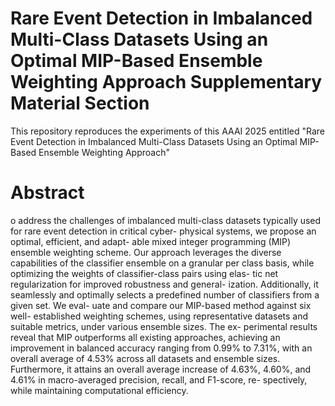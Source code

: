 # Rare Event Detection in Imbalanced Multi-Class Datasets Using an Optimal MIP-Based Ensemble Weighting Approach Supplementary Material Section
This repository reproduces the experiments of this AAAI 2025 entitled "Rare Event Detection in Imbalanced Multi-Class Datasets Using an Optimal MIP-Based Ensemble Weighting Approach"

# Abstract
o address the challenges of imbalanced multi-class datasets
typically used for rare event detection in critical cyber-
physical systems, we propose an optimal, efficient, and adapt-
able mixed integer programming (MIP) ensemble weighting
scheme. Our approach leverages the diverse capabilities of
the classifier ensemble on a granular per class basis, while
optimizing the weights of classifier-class pairs using elas-
tic net regularization for improved robustness and general-
ization. Additionally, it seamlessly and optimally selects a
predefined number of classifiers from a given set. We eval-
uate and compare our MIP-based method against six well-
established weighting schemes, using representative datasets
and suitable metrics, under various ensemble sizes. The ex-
perimental results reveal that MIP outperforms all existing
approaches, achieving an improvement in balanced accuracy
ranging from 0.99% to 7.31%, with an overall average of
4.53% across all datasets and ensemble sizes. Furthermore,
it attains an overall average increase of 4.63%, 4.60%, and
4.61% in macro-averaged precision, recall, and F1-score, re-
spectively, while maintaining computational efficiency.
